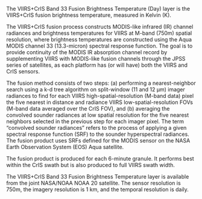 The VIIRS+CrIS Band 33 Fusion Brightness Temperature (Day) layer is the VIIRS+CrIS fusion brightness temperature, measured in Kelvin (K).

The VIIRS+CrIS fusion process constructs MODIS-like infrared (IR) channel radiances and brightness temperatures for VIIRS at M-band (750m) spatial resolution, where brightness temperatures are constructed using the Aqua MODIS channel 33 (13.3-micron) spectral response function. The goal is to provide continuity of the MODIS IR absorption channel record by supplementing VIIRS with MODIS-like fusion channels through the JPSS series of satellites, as each platform has (or will have) both the VIIRS and CrIS sensors.

The fusion method consists of two steps: (a) performing a nearest-neighbor search using a k-d tree algorithm on split-window (11 and 12 µm) imager radiances to find for each VIIRS high-spatial-resolution (M-band data) pixel the five nearest in distance and radiance VIIRS low-spatial-resolution FOVs (M-band data averaged over the CrIS FOV), and (b) averaging the convolved sounder radiances at low spatial resolution for the five nearest neighbors selected in the previous step for each imager pixel. The term “convolved sounder radiances” refers to the process of applying a given spectral response function (SRF) to the sounder hyperspectral radiances. The fusion product uses SRFs defined for the MODIS sensor on the NASA Earth Observation System (EOS) Aqua satellite.

The fusion product is produced for each 6-minute granule. It performs best within the CrIS swath but is also produced to full VIIRS swath width.

The VIIRS+CrIS Band 33 Fusion Brightness Temperature layer is available from the joint NASA/NOAA NOAA 20 satellite. The sensor resolution is 750m, the imagery resolution is 1 km, and the temporal resolution is daily.